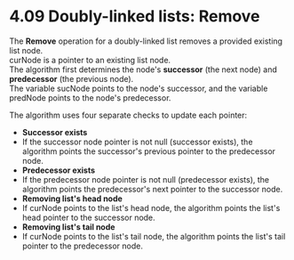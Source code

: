 # 4.09 Doubly-linked lists: Remove

The **Remove** operation for a doubly-linked list removes a provided existing list node.   
curNode is a pointer to an existing list node.   
The algorithm first determines the node's **successor** (the next node) and **predecessor** (the previous node).   
The variable sucNode points to the node's successor, and the variable predNode points to the node's predecessor.   

The algorithm uses four separate checks to update each pointer:
* **Successor exists**
* If the successor node pointer is not null (successor exists), the algorithm points the successor's previous pointer to the predecessor node.
* **Predecessor exists**
* If the predecessor node pointer is not null (predecessor exists), the algorithm points the predecessor's next pointer to the successor node.
* **Removing list's head node**
* If curNode points to the list's head node, the algorithm points the list's head pointer to the successor node.
* **Removing list's tail node**
* If curNode points to the list's tail node, the algorithm points the list's tail pointer to the predecessor node.
